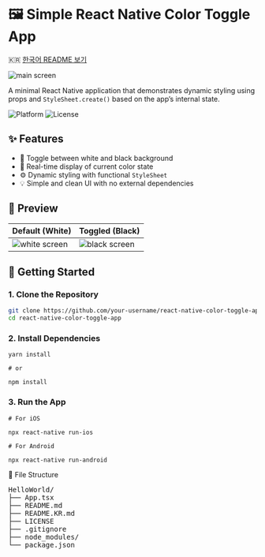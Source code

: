 # 🖼️ Simple React Native Color Toggle App

🇰🇷 [한국어 README 보기](./README.KR.md)

![main screen](../hello_world/assets/banner_image.png)

A minimal React Native application that demonstrates dynamic styling using props and `StyleSheet.create()` based on the app’s internal state.

![Platform](https://img.shields.io/badge/platform-react--native-blue)
![License](https://img.shields.io/badge/license-MIT-green)

## ✨ Features

- 🎨 Toggle between white and black background
- 📝 Real-time display of current color state
- ⚙️ Dynamic styling with functional `StyleSheet`
- 💡 Simple and clean UI with no external dependencies

## 📱 Preview

| Default (White)                                  | Toggled (Black)                                  |
| ------------------------------------------------ | ------------------------------------------------ |
| ![white screen](../hello_world/assets/white.png) | ![black screen](../hello_world/assets/black.png) |

## 🚀 Getting Started

### 1. Clone the Repository

```bash
git clone https://github.com/your-username/react-native-color-toggle-app.git
cd react-native-color-toggle-app
```

### 2. Install Dependencies

    yarn install

    # or

    npm install

### 3. Run the App

    # For iOS

    npx react-native run-ios

    # For Android

    npx react-native run-android

📂 File Structure

<pre>
HelloWorld/
├── App.tsx
├── README.md
├── README.KR.md
├── LICENSE
├── .gitignore
├── node_modules/
└── package.json
</pre>
